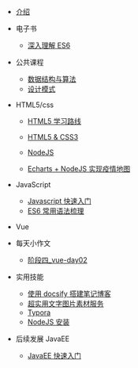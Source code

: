 <!-- docs/_sidebar.md -->

- [介绍](README "Think About AI")

- 电子书

  - [深入理解 ES6](ebook/01_ES6/)

- 公共课程

  - [数据结构与算法](public/01_Datastructure/)
  - [设计模式](public/02_Designpattern/)

- HTML5/css

  - [HTML5 学习路线](html5/00_Paths/)
  - [HTML5 & CSS3](html5/01_Html/)
  - [NodeJS](html5/04_Node/)

  - [Echarts + NodeJS 实现疫情地图](html5/03_Echarts/)

- JavaScript

  - [Javascript 快速入门](javascript/01-/README.md)
  - [ES6 常用语法梳理](javascript/02_ES6/)

- Vue

- 每天小作文
  - [阶段四_vue-day02](everyday/02_vue.md)

- 实用技能
  - [使用 docsify 搭建笔记博客](other/01_Docsify/ "使用 docsify 搭建笔记博客")
  - [超实用文字图片素材服务](other/02_Lorem/)
  - [Typora](other/03_Typora/)
  - [NodeJS 安装](other/03_XXXX/)

- 后续发展 JavaEE
  - [JavaEE 快速入门](javaEE/01_java/README.md)